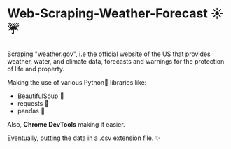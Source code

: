 # Web-Scraping-Weather-Forecast :sunny::umbrella:

Scraping "weather.gov", i.e the official website of the US that provides weather, water, and climate data, forecasts and warnings for the protection of life and property.

Making the use of various Python:snake: libraries like:

* BeautifulSoup :stew:
* requests :arrows_counterclockwise:
* pandas :panda_face:

Also, **Chrome DevTools** making it easier.

Eventually, putting the data in a .csv extension file. :sparkles:
